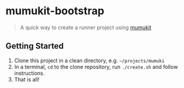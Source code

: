 # mumukit-bootstrap

> A quick way to create a runner project using [mumukit](https://github.com/mumuki/mumukit)

## Getting Started

1. Clone this project in a clean directory, e.g. `~/projects/mumuki`
2. In a terminal, `cd` to the clone repository, run `./create.sh` and follow instructions.
3. That is all!


